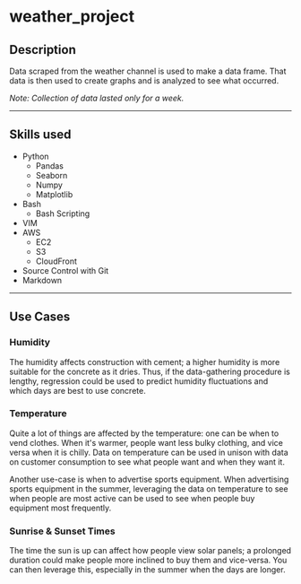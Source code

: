 # weather_project

## Description
Data scraped from the weather channel is used to make a data frame. That data is then used to create graphs and is analyzed to see what occurred.

*Note: Collection of data lasted only for a week.*

-------------------------------------------

## Skills used
* Python
  - Pandas
  - Seaborn
  - Numpy
  - Matplotlib
* Bash
  - Bash Scripting
* VIM
* AWS
  - EC2
  - S3
  - CloudFront
* Source Control with Git
* Markdown

-------------------------------------------

## Use Cases
### Humidity
The humidity affects construction with cement; a higher humidity is more suitable for the concrete as it dries. Thus, if the data-gathering procedure is lengthy, regression could be used to predict humidity fluctuations and which days are best to use concrete.

### Temperature
Quite a lot of things are affected by the temperature: one can be when to vend clothes. When it's warmer, people want less bulky clothing, and vice versa when it is chilly. Data on temperature can be used in unison with data on customer consumption to see what people want and when they want it.

Another use-case is when to advertise sports equipment. When advertising sports equipment in the summer, leveraging the data on temperature to see when people are most active can be used to see when people buy equipment most frequently.

### Sunrise & Sunset Times
The time the sun is up can affect how people view solar panels; a prolonged duration could make people more inclined to buy them and vice-versa. You can then leverage this, especially in the summer when the days are longer.

